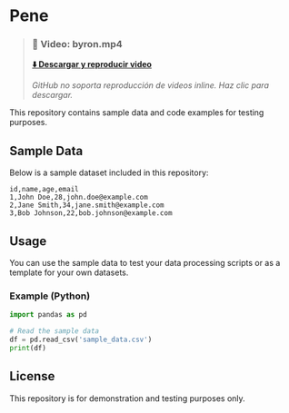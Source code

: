 # Pene


> ### 🎥 Video: byron.mp4
> 
> **[⬇️ Descargar y reproducir video](https://raw.githubusercontent.com/reiuoerw209/test/main/media/byron.mp4)**
> 
> *GitHub no soporta reproducción de videos inline. Haz clic para descargar.*



This repository contains sample data and code examples for testing purposes.

## Sample Data

Below is a sample dataset included in this repository:

```csv
id,name,age,email
1,John Doe,28,john.doe@example.com
2,Jane Smith,34,jane.smith@example.com
3,Bob Johnson,22,bob.johnson@example.com
```

## Usage

You can use the sample data to test your data processing scripts or as a template for your own datasets.

### Example (Python)

```python
import pandas as pd

# Read the sample data
df = pd.read_csv('sample_data.csv')
print(df)
```

## License

This repository is for demonstration and testing purposes only.
